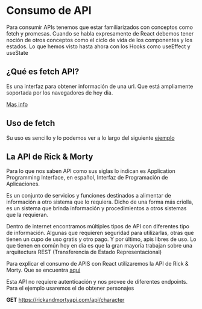 # Consumo de API

Para consumir APIs tenemos que estar familiarizados con conceptos como fetch y promesas. Cuando se habla expresamente de React debemos tener noción de otros conceptos como el ciclo de vida de los componentes y los estados. Lo que hemos visto hasta ahora con los Hooks como useEffect y useState

## ¿Qué es fetch API?

Es una interfaz para obtener información de una url. Que está ampliamente soportada por los navegadores de hoy dia. 

[Mas info](https://developer.mozilla.org/es/docs/Web/API/Fetch_API)

## Uso de fetch
Su uso es sencillo y lo podemos ver a lo largo del siguiente [ejemplo](https://developer.mozilla.org/es/docs/Web/API/Fetch_API/Using_Fetch)

## La API de Rick & Morty
Para lo que nos saben API como sus siglas lo indican es Application Programming Interface, en español, Interfaz de Programación de Aplicaciones.

Es un conjunto de servicios y funciones destinados a alimentar de información a otro sistema que lo requiera. Dicho de una forma más criolla, es un sistema que brinda información y procedimientos a otros sistemas que la requieran.

Dentro de internet encontramos múltiples tipos de API con diferentes tipo de información. Algunas que requieren seguridad para utilizarlas, otras que tienen un cupo de uso gratis y otro pago. Y por último, apis libres de uso. Lo que tienen en común hoy en dia es que la gran mayoría trabajan sobre una arquitectura REST (Transferencia de Estado Representacional)

Para explicar el consumo de APIS con React utilizaremos la API de Rick & Morty. Que se encuentra [aqui](https://rickandmortyapi.com/documentation)

Esta API no requiere autenticación y nos provee de diferentes endpoints. Para el ejemplo usaremos el de obtener personajes

  **GET** https://rickandmortyapi.com/api/character
